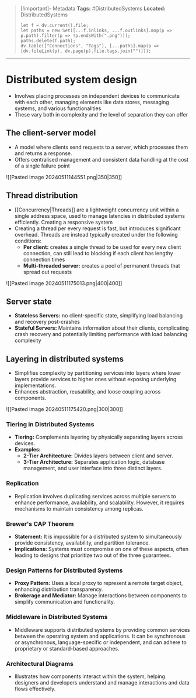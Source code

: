 > [!important]- Metadata
> **Tags:** #DistributedSystems 
> **Located:** DistributedSystems
> ```dataviewjs
> let f = dv.current().file;
> let paths = new Set([...f.inlinks, ...f.outlinks].map(p => p.path).filter(p => !p.endsWith(".png")));
> paths.delete(f.path);
> dv.table(["Connections", "Tags"], [...paths].map(p => [dv.fileLink(p), dv.page(p).file.tags.join("")]));
> ```

___
# Distributed system design
- Involves placing processes on independent devices to communicate with each other, managing elements like data stores, messaging systems, and various functionalities
- These vary both in complexity and the level of separation they can offer
## The client-server model
-  A model where clients send requests to a server, which processes them and returns a response.
- Offers centralised management and consistent data handling at the cost of a single failure point

![[Pasted image 20240511144551.png|350|350]]

## Thread distribution
- [[Concurrency|Threads]] are a lightweight concurrency unit within a single address space, used to manage latencies in distributed systems efficiently. Creating a responsive system 
- Creating a thread per every request is fast, but introduces significant overhead. Threads are instead typically created under the following conditions:
	- **Per client:** creates a single thread to be used for every new client connection, can still lead to blocking if each client has lengthy connection times 
	- **Multi-threaded server:** creates a pool of permanent threads that spread out requests

![[Pasted image 20240511175013.png|400|400]]

## Server state

- **Stateless Servers:** no client-specific state, simplifying load balancing and recovery post-crashes
- **Stateful Servers:** Maintains information about their clients, complicating crash recovery and potentially limiting performance with load balancing complexity


## Layering in distributed systems

-  Simplifies complexity by partitioning services into layers where lower layers provide services to higher ones without exposing underlying implementations.
- Enhances abstraction, reusability, and loose coupling across components.

![[Pasted image 20240511175420.png|300|300]]

### Tiering in Distributed Systems

- **Tiering:** Complements layering by physically separating layers across devices.
- **Examples:**
	- **2-Tier Architecture:** Divides layers between client and server.
	- **3-Tier Architecture:** Separates application logic, database management, and user interface into three distinct layers.

### Replication

- Replication involves duplicating services across multiple servers to enhance performance, availability, and scalability. However, it requires mechanisms to maintain consistency among replicas.

### Brewer's CAP Theorem

- **Statement:** It is impossible for a distributed system to simultaneously provide consistency, availability, and partition tolerance.
- **Implications:** Systems must compromise on one of these aspects, often leading to designs that prioritize two out of the three guarantees.

### Design Patterns for Distributed Systems

- **Proxy Pattern:** Uses a local proxy to represent a remote target object, enhancing distribution transparency.
- **Brokerage and Mediator:** Manage interactions between components to simplify communication and functionality.

### Middleware in Distributed Systems

- Middleware supports distributed systems by providing common services between the operating system and applications. It can be synchronous or asynchronous, language-specific or independent, and can adhere to proprietary or standard-based approaches.

### Architectural Diagrams

- Illustrates how components interact within the system, helping designers and developers understand and manage interactions and data flows effectively.
